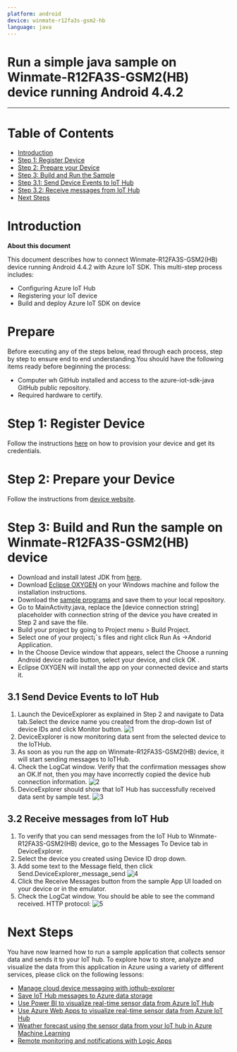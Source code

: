 ```yaml
---
platform: android
device: winmate-r12fa3s-gsm2-hb
language: java
---
```


Run a simple java sample on Winmate-R12FA3S-GSM2(HB) device running Android 4.4.2
===
---

# Table of Contents

-   [Introduction](#Introduction)
-   [Step 1: Register Device](#Prerequisites)
-   [Step 2: Prepare your Device](#PrepareDevice)
-   [Step 3: Build and Run the Sample](#Build)
  -   [Step 3.1: Send Device Events to IoT Hub](#Build)
  -   [Step 3.2: Receive messages from IoT Hub](#Build)
-   [Next Steps](#NextSteps)

<a name="Introduction"></a>
# Introduction

**About this document**

This document describes how to connect Winmate-R12FA3S-GSM2(HB) device running Android 4.4.2 with Azure IoT SDK. This multi-step process includes: 

-   Configuring Azure IoT Hub
-   Registering your IoT device
-   Build and deploy Azure IoT SDK on device

# Prepare
Before executing any of the steps below, read through each process, step by step to ensure end to end understanding.You should have the following items ready before beginning the process:

- Computer wh GitHub installed and access to the azure-iot-sdk-java GitHub
public repository.
- Required hardware to certify.

<a name="Prerequisites"></a>
# Step 1: Register Device

Follow the instructions [here](https://github.com/Azure/azure-iot-device-ecosystem/blob/master/manage_iot_hub.md) on how to provision your device and get its
credentials.

<a name="PrepareDevice"></a>
# Step 2: Prepare your Device

Follow the instructions from [device website](http://www.winmate.com/Rugged/RuggedSpec.asp?Prod=03_1392&typeid=B0104071201).

<a name="Build"></a>
# Step 3:  Build and Run the sample on Winmate-R12FA3S-GSM2(HB) device

- Download and install latest JDK from [here](http://www.oracle.com/technetwork/java/javase/downloads/index.html).
- Download [Eclipse OXYGEN](https://www.eclipse.org/downloads/) on
your Windows machine and follow the installation instructions.
- Download the [sample programs](https://github.com/Azure/azure-iot-sdk-java/tree/master/device/iot-device-samples/android-sample/app) and save them to your local repository.
- Go to MainActivity.java, replace the [device connection string]
placeholder with connection string of the device you have created in Step 2
and save the file.
- Build your project by going to Project menu > Build Project.
-  Select one of your project¡¯s files and right click Run As ->Andorid
Application.
-  In the Choose Device window that appears, select the Choose a running
Android device radio button, select your device, and click OK .
-  Eclipse OXYGEN will install the app on your connected device and starts it.

## 3.1 Send Device Events to IoT Hub

1.	Launch the DeviceExplorer as explained in Step 2 and navigate to Data tab.Select the device name you created from the drop-down list of device IDs and click Monitor button.
![1](media/winmate-r12fa3s-gsm2/1.png)
2. DeviceExplorer is now monitoring data sent from the selected device to the IoTHub.
3. As soon as you run the app on Winmate-R12FA3S-GSM2(HB) device, it will start sending messages to IoTHub.
4. Check the LogCat window. Verify that the confirmation messages show an OK.If not, then you may have incorrectly copied the device hub connection information.
![2](media/winmate-r12fa3s-gsm2/2.png)
5. DeviceExplorer should show that IoT Hub has successfully received data sent by sample test.
![3](media/winmate-r12fa3s-gsm2/3.png)

## 3.2 Receive messages from IoT Hub
  1. To verify that you can send messages from the IoT Hub to Winmate-R12FA3S-GSM2(HB) device, go to the Messages To Device tab in DeviceExplorer.
  2. Select the device you created using Device ID drop down.
  3. Add some text to the Message field, then click Send.DeviceExplorer_message_send
  ![4](media/winmate-r12fa3s-gsm2/4.png)
  4. Click the Receive Messages button from the sample App UI loaded on your device or in the emulator.
  5. Check the LogCat window. You should be able to see the command received. HTTP protocol:
![5](media/winmate-r12fa3s-gsm2/5.png)

<a name="NextSteps"></a>
# Next Steps

You have now learned how to run a sample application that collects sensor data and sends it to your IoT hub. To explore how to store, analyze and visualize the data from this application in Azure using a variety of different services, please click on the following lessons:

-   [Manage cloud device messaging with iothub-explorer]
-   [Save IoT Hub messages to Azure data storage]
-   [Use Power BI to visualize real-time sensor data from Azure IoT Hub]
-   [Use Azure Web Apps to visualize real-time sensor data from Azure IoT Hub]
-   [Weather forecast using the sensor data from your IoT hub in Azure Machine Learning]
-   [Remote monitoring and notifications with Logic Apps]   

[Manage cloud device messaging with iothub-explorer]: https://docs.microsoft.com/en-us/azure/iot-hub/iot-hub-explorer-cloud-device-messaging
[Save IoT Hub messages to Azure data storage]: https://docs.microsoft.com/en-us/azure/iot-hub/iot-hub-store-data-in-azure-table-storage
[Use Power BI to visualize real-time sensor data from Azure IoT Hub]: https://docs.microsoft.com/en-us/azure/iot-hub/iot-hub-live-data-visualization-in-power-bi
[Use Azure Web Apps to visualize real-time sensor data from Azure IoT Hub]: https://docs.microsoft.com/en-us/azure/iot-hub/iot-hub-live-data-visualization-in-web-apps
[Weather forecast using the sensor data from your IoT hub in Azure Machine Learning]: https://docs.microsoft.com/en-us/azure/iot-hub/iot-hub-weather-forecast-machine-learning
[Remote monitoring and notifications with Logic Apps]: https://docs.microsoft.com/en-us/azure/iot-hub/iot-hub-monitoring-notifications-with-azure-logic-apps
[lnk-setup-iot-hub]: ../setup_iothub.md
[lnk-manage-iot-hub]: ../manage_iot_hub.md
[android-sample-code]: https://github.com/Azure/azure-iot-sdk-java/tree/master/device/iot-device-samples/android-sample
[mainactivity-source-code]: https://github.com/Azure/azure-iot-sdk-java/blob/master/device/iot-device-samples/android-sample/app/src/main/java/com/iothub/azure/microsoft/com/androidsample/MainActivity.java